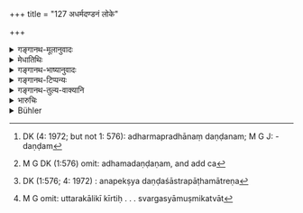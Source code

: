 +++
title = "127 अधर्मदण्डनं लोके"

+++

<details><summary>गङ्गानथ-मूलानुवादः</summary>

Unjust punishment is destructive of reputation among men and subversive of fame; in the other world also it leads to loss of heaven; he shall therefore avoid it.—(127)
</details>

<details><summary>मेधातिथिः</summary>

अधर्मप्रधानदण्डनम्[^१५१] **अधर्मदण्डनम्**[^१५२] । पूर्वोक्तम् अनपेक्ष्येदं शास्त्रपाठमात्रेण[^१५३] राजेच्छया रागद्वेषादिभिर् वा । तद् यशोनाशकं कीर्तेश् च विच्छेदकम् । स्वदेशे गुणख्यातिर् **यशः,** देशान्तरे **कीर्तिः** । जीवतो वा पुण्यशब्दो **यशः**, उत्तरकालिकी **कीर्तिः** । निर्दोषगुणवती **कीर्तियशसी** । अन्यो वा भेद उन्नेयः, अर्थवादत्वात् । **अस्वर्ग्यं** स्वर्गप्राप्तौ कर्मान्तरजन्यायां प्रतिबन्धकम् । **परत्रापी**ति श्लोकपूरणार्थम्, स्वर्गस्यामुष्मिकत्वात्[^१५४] ॥ ८.१२७ ॥


[^१५४]:
     M G omit: uttarakālikī kīrtiḥ . . . svargasyāmuṣmikatvāt


[^१५३]:
     DK (1:576; 4: 1972) : anapekṣya daṇḍaśāstrapāṭhamātreṇa


[^१५२]:
     M G DK (1:576) omit: adhamadaṇḍaṇam, and add ca


[^१५१]:
     DK (4: 1972; but not 1: 576): adharmapradhānaṃ daṇḍanam; M G J: -daṇḍam
</details>

<details><summary>गङ्गानथ-भाष्यानुवादः</summary>

‘*Unfair punishment*’ is that punishment, that savours strongly of injustice;—*i.e*., one that takes no account of what has been just said, and which is determined cither entirely on the basis of the letter of the law, or by the king’s whim, or by love, hatred and such other feelings.

Such a punishment is ‘*destructive of reputation*,’ also ‘*subversive of fame*’; ‘reputation’ consists in the man’s good qualities being known in his own country, while ‘fame’ in their being known in foreign countries. Or ‘reputation’ may consist in one’s good name during life.—Or the passage being a purely commendatory one, some other distinction may be drawn.

‘*Leads to loss of heaven*’;—*i.e*., obstructs the passage to heaven, that might have been opened by other meritorious deeds.

‘*In the other world*’;—this has been added for filling up the metre; ‘heaven’ itself being the other world.—(127)
</details>

<details><summary>गङ्गानथ-टिप्पन्यः</summary>

This verse is quoted in *Vivādaratnākara* (p. 649).
</details>

<details><summary>गङ्गानथ-तुल्य-वाक्यानि</summary>

**(verses 8.127-128)  
**

*Vaśiṣṭha* (19.42-45).—‘If an innocent person is punished, the domestic
priest shall perform a *Kṛcchra* penance; and the King shall fast during three days and nights.’

*Yājñavalkya* (1.356, 358).—‘Punishment illegally inflicted by the King
destroys heaven, fame and worldly prosperity; legally inflicted, it brings to the King heaven, fame and victory. If the King punishes those who deserve punishment, and if he kills those who deserve to be killed, he offers, thereby, sacrifices at which excellent sacrificial fees are given.’

*Nārada* (Punishments, 61).—‘Let the King, faithful to the tenets of the
sacred law, practise the duties of his office and follow the rule of inflicting punishment. Let him destroy, as governor, the evil-doers, after having traced them by cunning stratagems and arrested them.’

*Kātyāyana* (Vivādaratnākara, p. 649).—‘By not chastising evil-doers,
and by punishing those who are already submissive, kings and ministers incur sin.’
</details>

<details><summary>भारुचिः</summary>

देशाद्यपेक्षया दण्डं विदध्याद् यत्नतः । एवं च सति तस्यायं प्रयोगक्रमविधिः शिष्यते ॥ ८.१२८ ॥
</details>

<details><summary>Bühler</summary>

127	Unjust punishment destroys reputation among men, and fame (after death), and causes even in the next world the loss of heaven; let him, therefore, beware of (inflicting) it.
</details>
